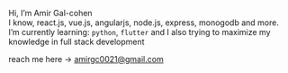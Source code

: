 Hi, I’m Amir Gal-cohen \
I know, react.js, vue.js, angularjs, node.js, express, monogodb and more.\
I’m currently learning: `python`, `flutter` and I also trying to maximize my knowledge in full stack development

reach me here -> 
amirgc0021@gmail.com
